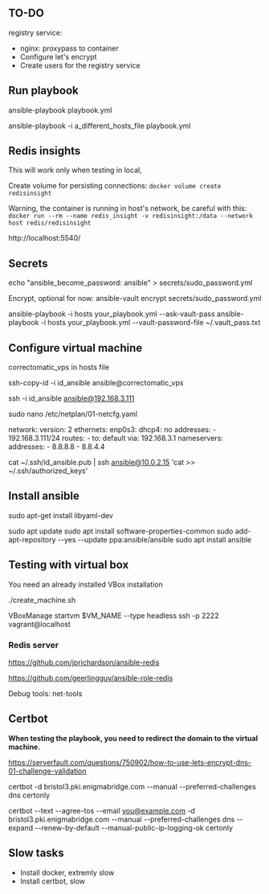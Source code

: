 ## TO-DO

registry service:
  - nginx: proxypass to container
  - Configure let's encrypt
  - Create users for the registry service


## Run playbook

ansible-playbook playbook.yml

ansible-playbook -i a_different_hosts_file playbook.yml


## Redis insights

This will work only when testing in local, 

Create volume for persisting connections:
`docker volume create redisinsight`

Warning, the container is running in host's network, be careful with this:
`docker run --rm --name redis_insight -v redisinsight:/data --network host redis/redisinsight`

http://localhost:5540/

## Secrets

echo "ansible_become_password: ansible" > secrets/sudo_password.yml

Encrypt, optional for now:
ansible-vault encrypt secrets/sudo_password.yml

ansible-playbook -i hosts your_playbook.yml --ask-vault-pass
ansible-playbook -i hosts your_playbook.yml --vault-password-file ~/.vault_pass.txt

## Configure virtual machine

correctomatic_vps in hosts file

ssh-copy-id -i id_ansible ansible@correctomatic_vps

ssh -i id_ansible ansible@192.168.3.111

sudo nano /etc/netplan/01-netcfg.yaml


network:
  version: 2
  ethernets:
    enp0s3:
      dhcp4: no
      addresses:
        - 192.168.3.111/24
      routes:
        - to: default
          via: 192.168.3.1
      nameservers:
        addresses:
          - 8.8.8.8
          - 8.8.4.4


cat ~/.ssh/id_ansible.pub | ssh ansible@10.0.2.15 'cat >> ~/.ssh/authorized_keys'

## Install ansible

sudo apt-get install libyaml-dev

sudo apt update
sudo apt install software-properties-common
sudo add-apt-repository --yes --update ppa:ansible/ansible
sudo apt install ansible

## Testing with virtual box

You need an already installed VBox installation

./create_machine.sh


VBoxManage startvm $VM_NAME --type headless
ssh -p 2222 vagrant@localhost



### Redis server

https://github.com/jprichardson/ansible-redis

https://github.com/geerlingguy/ansible-role-redis


Debug tools:
net-tools

## Certbot

**When testing the playbook, you need to redirect the domain to the virtual machine.**

https://serverfault.com/questions/750902/how-to-use-lets-encrypt-dns-01-challenge-validation


certbot -d bristol3.pki.enigmabridge.com --manual --preferred-challenges dns certonly

certbot --text --agree-tos --email you@example.com -d bristol3.pki.enigmabridge.com --manual --preferred-challenges dns --expand --renew-by-default  --manual-public-ip-logging-ok certonly



## Slow tasks
- Install docker, extremly slow
- Install certbot, slow
